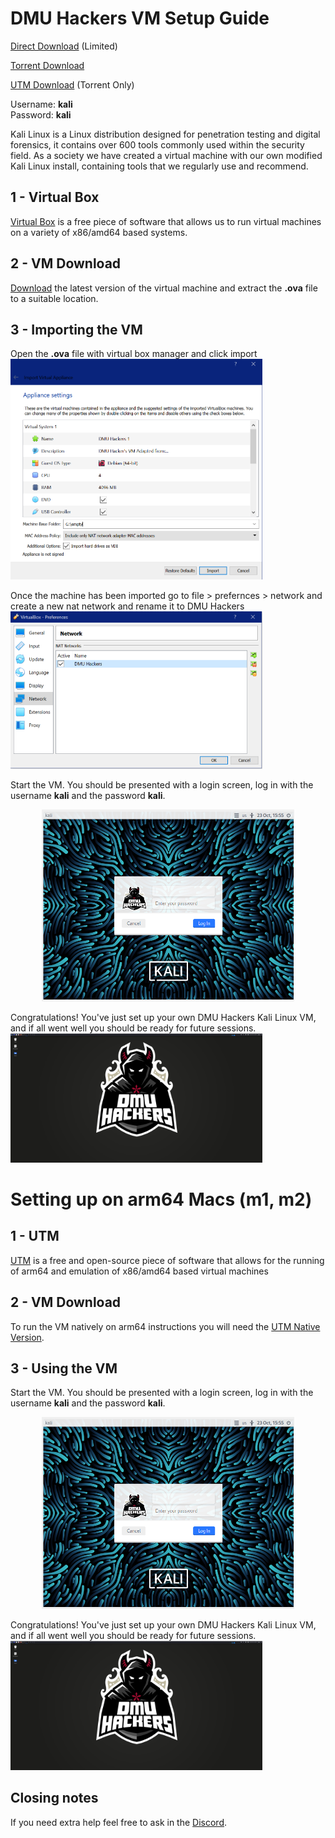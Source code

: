 # DMU Hackers VM Setup Guide

[Direct Download](https://drive.google.com/file/d/1o-y_EzPeYCUBMiLdau8EvwJYzC9xrXHl/view) (Limited)

[Torrent Download](https://raw.githubusercontent.com/DMUHackers/dmuhackers-vm/master/2022-2023/DMU-Hackers-x86-x64.ova.torrent)

[UTM Download](https://raw.githubusercontent.com/DMUHackers/dmuhackers-vm/master/2022-2023/DMU-Hackers.utm.7z.torrent) (Torrent Only)

Username: **kali**<br>
Password: **kali**<br>

Kali Linux is a Linux distribution designed for penetration testing and digital forensics, it contains over 600 tools commonly used within the security field. As a society we have created a virtual machine with our own modified Kali Linux install, containing tools that we regularly use and recommend.

## 1 - Virtual Box

[Virtual Box](https://www.virtualbox.org/) is a free piece of software that allows us to run virtual machines on a variety of x86/amd64 based systems.

## 2 - VM Download

[Download](https://drive.google.com/file/d/1o-y_EzPeYCUBMiLdau8EvwJYzC9xrXHl/view) the latest version of the virtual machine and extract the **.ova** file to a suitable location.

## 3 - Importing the VM

Open the **.ova** file with virtual box manager and click import
<img style="max-width:80%;" src="https://github.com/DMUHackers/dmuhackers-vm/blob/master/2022-2023/screenshots/import_to_virtualbox.png?raw=true">

Once the machine has been imported go to file > prefernces > network and create a new nat network and rename it to DMU Hackers
<img style="max-width:80%;" src="https://github.com/DMUHackers/dmuhackers-vm/blob/master/2022-2023/screenshots/natnetwork.png?raw=true">

Start the VM. You should be presented with a login screen, log in with the username **kali** and the password **kali**.
<p align="center">
	<img style="max-width:80%;" src="https://github.com/DMUHackers/dmuhackers-vm/blob/master/2022-2023/screenshots/login.png?raw=true">
</p>

Congratulations! You've just set up your own DMU Hackers Kali Linux VM, and if all went well you should be ready for future sessions.
<img style="max-width:80%;" src="https://github.com/DMUHackers/dmuhackers-vm/blob/master/2022-2023/screenshots/desktop.png?raw=true">

# Setting up on arm64 Macs (m1, m2)
 
## 1 - UTM
[UTM](https://mac.getutm.app/) is a free and open-source piece of software that allows for the running of arm64 and emulation of x86/amd64 based virtual machines

## 2 - VM Download

To run the VM natively on arm64 instructions you will need the [UTM Native Version](https://raw.githubusercontent.com/DMUHackers/dmuhackers-vm/master/2022-2023/DMU-Hackers.utm.7z.torrent).

## 3 - Using the VM
Start the VM. You should be presented with a login screen, log in with the username **kali** and the password **kali**.
<p align="center">
	<img style="max-width:80%;" src="https://github.com/DMUHackers/dmuhackers-vm/blob/master/2022-2023/screenshots/login.png?raw=true">
</p>

Congratulations! You've just set up your own DMU Hackers Kali Linux VM, and if all went well you should be ready for future sessions.
<img style="max-width:80%;" src="https://github.com/DMUHackers/dmuhackers-vm/blob/master/2022-2023/screenshots/desktop.png?raw=true">


## Closing notes

If you need extra help feel free to ask in the [Discord](https://discord.gg/Vvrk4kK).
